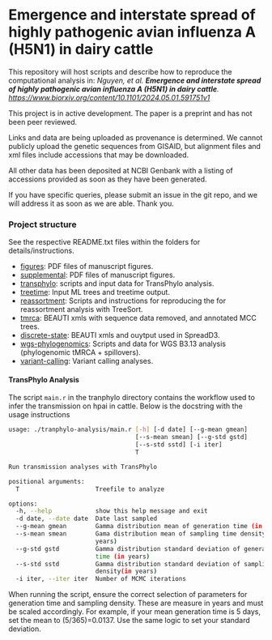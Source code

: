 # Emergence and interstate spread of highly pathogenic avian influenza A (H5N1) in dairy cattle

This repository will host scripts and describe how to reproduce the computational analysis in:
*Nguyen, et al. **Emergence and interstate spread of highly pathogenic avian influenza A (H5N1) in dairy cattle**. https://www.biorxiv.org/content/10.1101/2024.05.01.591751v1*

This project is in active development. The paper is a preprint and has not been peer reviewed. 

Links and data are being uploaded as provenance is determined. We cannot publicly upload the genetic sequences from GISAID, but alignment files and xml files include accessions that may be downloaded.

All other data has been deposited at NCBI Genbank with a listing of accessions provided as soon as they have been generated.

If you have specific queries, please submit an issue in the git repo, and we will address it as soon as we are able. Thank you.


### Project structure ###
See the respective README.txt files within the folders for details/instructions.
- [figures](manuscript-figures/): PDF files of manuscript figures.
- [supplemental](manuscript-supplemental/): PDF files of manuscript figures.
- [transphylo](transphylo-analysis/): scripts and input data for TransPhylo analysis.
- [treetime](treetime/): Input ML trees and treetime output.
- [reassortment](reassortment-analysis/): Scripts and instructions for reproducing the for reassortment analysis with TreeSort.
- [tmrca](tmrca): BEAUTI xmls with sequence data removed, and annotated MCC trees.
- [discrete-state](discrete-state/): BEAUTI xmls and ouytput used in SpreadD3.
- [wgs-phylogenomics](wgs-phylogenomics/): Scripts and data for WGS B3.13 analysis (phylogenomic tMRCA + spillovers).
- [variant-calling](variant-calling/): Variant calling analyses.

#### TransPhylo Analysis ####
The script ```main.r``` in the tranphylo directory contains the workflow used to infer the transmission on hpai in cattle. Below is the docstring with the usage instructions

```bash
usage: ./tranphylo-analysis/main.r [-h] [-d date] [--g-mean gmean]
                                   [--s-mean smean] [--g-std gstd]
                                   [--s-std sstd] [-i iter]
                                   T

Run transmission analyses with TransPhylo

positional arguments:
  T                     Treefile to analyze

options:
  -h, --help            show this help message and exit
  -d date, --date date  Date last sampled
  --g-mean gmean        Gamma distribution mean of generation time (in years)
  --s-mean smean        Gama distribution mean of sampling time density (in
                        years)
  --g-std gstd          Gamma distribution standard deviation of generation
                        time (in years)
  --s-std sstd          Gamma distribution standard deviation of sampling time
                        density(in years)
  -i iter, --iter iter  Number of MCMC iterations
```

When running the script, ensure the correct selection of parameters for generation time and sampling density. These are measure in years and must be scaled accordingly. For example, if your mean generation time is 5 days, set the mean to (5/365)=0.0137. Use the same logic to set your standard deviation.
